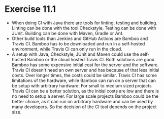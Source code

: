 # Exercise 11.1

* When doing CI with Java there are tools for linting, testing and building. Linting can be done with the tool Checkstyle. Testing can be done  with JUnit. Building can be done with Maven, Gradle or Ant.
* Other build tools than Jenkins and GitHub Actions are Bamboo and Travis CI. Bamboo has to be downloaded and run in a self-hosted environment, while Travis Ci can only run in the cloud.
* A setup with Java, Checkstyle, JUnit and Maven could use the self-hosted Bamboo or the cloud hosted Travis CI. Both solutions are good. Bamboo has some expensive initial cost for the server and the software. Travis CI doesn't need an own server and has because of that less initial costs. Over longer times, the costs could be similar. Travis CI has some limitations of the hardware, while Bamboo can run on a server that can be setup with arbitrary hardware. For small to medium sized projects Travis CI can be a better solution, as the initial costs are low and there is no need to setup a server. For large scale projects Bamboo could be the better choice, as it can run on arbitrary hardware and can be used by many developers. So the decision of the CI tool depends on the project size.
